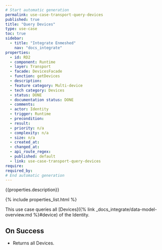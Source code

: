 ```yaml
---
# Start automatic generation
permalink: use-case-transport-query-devices
published: true
title: "Query Devices"
type: use-case
toc: true
sidebar:
  - title: "Integrate Enmeshed"
    nav: "docs_integrate"
properties:
  - id: RD2
  - component: Runtime
  - layer: Transport
  - facade: DevicesFacade
  - function: getDevices
  - description:
  - feature category: Multi-device
  - tech category: Devices
  - status: DONE
  - documentation status: DONE
  - comments:
  - actor: Identity
  - trigger: Runtime
  - precondition:
  - result:
  - priority: n/a
  - complexity: n/a
  - size: n/a
  - created_at:
  - changed_at:
  - api_route_regex:
  - published: default
  - link: use-case-transport-query-devices
require:
required_by:
# End automatic generation
---
```


{{properties.description}}

{% include properties_list.html %}

This use case queries all [Devices]({% link _docs_integrate/data-model-overview.md %}#device) of the Identity.

## On Success

- Returns all Devices.

